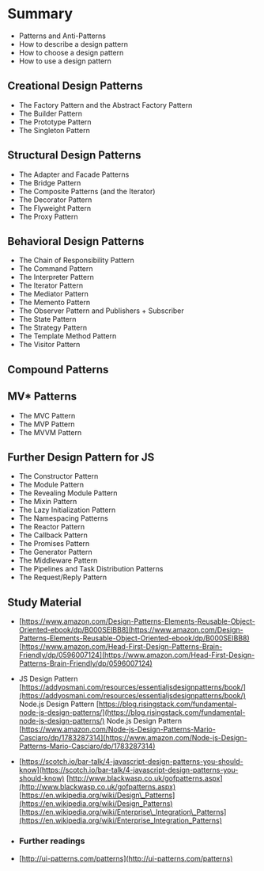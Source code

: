 # Summary

* Patterns and Anti-Patterns
* How to describe a design pattern
* How to choose a design pattern
* How to use a design pattern

## Creational Design Patterns

* The Factory Pattern and the Abstract Factory Pattern
* The Builder Pattern
* The Prototype Pattern
* The Singleton Pattern

## Structural Design Patterns

* The Adapter and Facade Patterns
* The Bridge Pattern
* The Composite Patterns \(and the Iterator\)
* The Decorator Pattern
* The Flyweight Pattern
* The Proxy Pattern

## Behavioral Design Patterns

* The Chain of Responsibility Pattern
* The Command Pattern
* The Interpreter Pattern
* The Iterator Pattern
* The Mediator Pattern
* The Memento Pattern
* The Observer Pattern and  Publishers + Subscriber
* The State Pattern
* The Strategy Pattern
* The Template Method Pattern
* The Visitor Pattern  

## Compound Patterns

## MV\* Patterns

* The MVC Pattern
* The MVP Pattern
* The MVVM Pattern

## Further Design Pattern for JS

* The Constructor Pattern
* The Module Pattern
* The Revealing Module Pattern
* The Mixin Pattern
* The Lazy Initialization Pattern
* The Namespacing Patterns
* The Reactor Pattern
* The Callback Pattern
* The Promises Pattern
* The Generator Pattern
* The Middleware Pattern
* The Pipelines and Task Distribution Patterns
* The Request/Reply Pattern

## Study Material

* [https://www.amazon.com/Design-Patterns-Elements-Reusable-Object-Oriented-ebook/dp/B000SEIBB8](https://www.amazon.com/Design-Patterns-Elements-Reusable-Object-Oriented-ebook/dp/B000SEIBB8) [https://www.amazon.com/Head-First-Design-Patterns-Brain-Friendly/dp/0596007124](https://www.amazon.com/Head-First-Design-Patterns-Brain-Friendly/dp/0596007124)

* JS Design Pattern [https://addyosmani.com/resources/essentialjsdesignpatterns/book/](https://addyosmani.com/resources/essentialjsdesignpatterns/book/) Node.js Design Pattern [https://blog.risingstack.com/fundamental-node-js-design-patterns/](https://blog.risingstack.com/fundamental-node-js-design-patterns/) Node.js Design Pattern [https://www.amazon.com/Node-js-Design-Patterns-Mario-Casciaro/dp/1783287314](https://www.amazon.com/Node-js-Design-Patterns-Mario-Casciaro/dp/1783287314)

* [https://scotch.io/bar-talk/4-javascript-design-patterns-you-should-know](https://scotch.io/bar-talk/4-javascript-design-patterns-you-should-know) [http://www.blackwasp.co.uk/gofpatterns.aspx](http://www.blackwasp.co.uk/gofpatterns.aspx) [https://en.wikipedia.org/wiki/Design\_Patterns](https://en.wikipedia.org/wiki/Design_Patterns) [https://en.wikipedia.org/wiki/Enterprise\_Integration\_Patterns](https://en.wikipedia.org/wiki/Enterprise_Integration_Patterns)

* ### Further readings
* [http://ui-patterns.com/patterns](http://ui-patterns.com/patterns)



